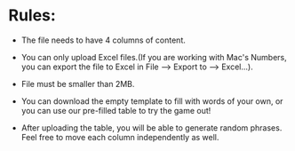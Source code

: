 # Rules:

- The file needs to have 4 columns of content.

- You can only upload Excel files.(If you are working with Mac's Numbers, you can export the file to Excel in File --> Export to --> Excel...).

- File must be smaller than 2MB.

- You can download the empty template to fill with words of your own, or you can use our pre-filled table to try the game out!

- After uploading the table, you will be able to generate random phrases. Feel free to move each column independently as well.
